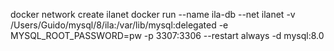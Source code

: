 docker network create ilanet
docker run --name ila-db --net ilanet -v /Users/Guido/mysql/8/ila:/var/lib/mysql:delegated -e MYSQL_ROOT_PASSWORD=pw -p 3307:3306 --restart always -d mysql:8.0